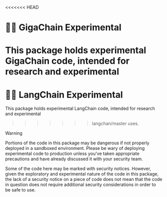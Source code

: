 <<<<<<< HEAD
# 🦜️🧪 GigaChain Experimental

This package holds experimental GigaChain code, intended for research and experimental
=======
# 🦜️🧪 LangChain Experimental

This package holds experimental LangChain code, intended for research and experimental
>>>>>>> langchan/master
uses.

> [!WARNING]
> Portions of the code in this package may be dangerous if not properly deployed
> in a sandboxed environment. Please be wary of deploying experimental code
> to production unless you've taken appropriate precautions and
> have already discussed it with your security team.

Some of the code here may be marked with security notices. However,
given the exploratory and experimental nature of the code in this package,
the lack of a security notice on a piece of code does not mean that
the code in question does not require additional security considerations
in order to be safe to use.